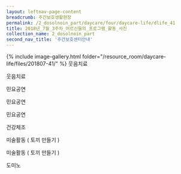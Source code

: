 ```yaml
--- 
layout: leftnav-page-content 
breadcrumb: 주간보호생활현장 
permalink: /2_dosolnoin_part/daycare/four/daycare-life/dlife_41
title: 2018년_7월_3주차_어르신들의_프로그램_활동_사진
collection_name: 2_dosolnoin_part
second_nav_title: '주간보호센터안내' 
---
```

{% include image-gallery.html folder="/resource_room/daycare-life/files/201807-41/" %}
웃음치료

웃음치료

민요공연

민요공연

민요공연

건강체조

미술활동 ( 토끼 만들기 )

미술활동 ( 토끼 만들기 )

도미노